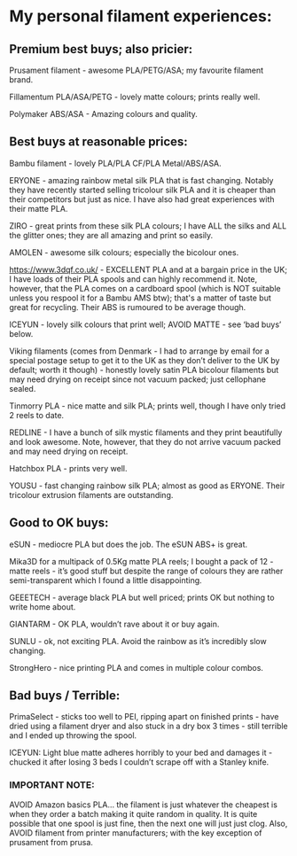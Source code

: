 # My personal filament experiences:

## Premium best buys; also pricier:

Prusament filament - awesome PLA/PETG/ASA; my favourite filament brand.

Fillamentum PLA/ASA/PETG - lovely matte colours; prints really well.

Polymaker ABS/ASA - Amazing colours and quality.

## Best buys at reasonable prices:

Bambu filament - lovely PLA/PLA CF/PLA Metal/ABS/ASA.

ERYONE - amazing rainbow metal silk PLA that is fast changing.  Notably they have recently started selling tricolour silk PLA and it is cheaper than their competitors but just as nice.  I have also had great experiences with their matte PLA.

ZIRO - great prints from these silk PLA colours; I have ALL the silks and 
ALL the glitter ones; they are all amazing and print so easily.

AMOLEN - awesome silk colours; especially the bicolour ones.

https://www.3dqf.co.uk/ - EXCELLENT PLA and at a bargain price in the UK; I have loads of their PLA spools and can highly recommend it.
Note, however, that the PLA comes on a cardboard spool (which is NOT suitable unless you respool it for a Bambu AMS btw); that's a matter of taste but great for recycling.  Their ABS is rumoured to be average though.

ICEYUN - lovely silk colours that print well; AVOID MATTE - see ‘bad buys’ 
below.

Viking filaments (comes from Denmark - I had to arrange by email for a 
special postage setup to get it to the UK as they don’t deliver to the UK 
by default; worth it though) - honestly lovely satin PLA bicolour 
filaments but may need drying on receipt since not vacuum packed; just 
cellophane sealed.

Tinmorry PLA - nice matte and silk PLA; prints well, though I have only 
tried 2 reels to date.

REDLINE - I have a bunch of silk mystic filaments and they print 
beautifully and look awesome.  Note, however, that they do not arrive 
vacuum packed and may need drying on receipt.

Hatchbox PLA - prints very well.

YOUSU - fast changing rainbow silk PLA; almost as good as ERYONE.  Their tricolour extrusion
filaments are outstanding.

## Good to OK buys:

eSUN - mediocre PLA but does the job.  The eSUN ABS+ is great.

Mika3D for a multipack of 0.5Kg matte PLA reels; I bought a pack of 12 - 
matte reels - it’s good stuff but despite the range of colours they are 
rather semi-transparent which I found a little disappointing.

GEEETECH - average black PLA but well priced; prints OK but nothing to 
write home about.

GIANTARM - OK PLA, wouldn’t rave about it or buy again.

SUNLU - ok, not exciting PLA. Avoid the rainbow as it’s incredibly slow 
changing.

StrongHero - nice printing PLA and comes in multiple colour combos.

## Bad buys / Terrible:

PrimaSelect - sticks too well to PEI, ripping apart on finished prints - 
have dried using a filament dryer and also stuck in a dry box 3 times - 
still terrible and I ended up throwing the spool.

ICEYUN: Light blue matte adheres horribly to your bed and damages it - 
chucked it after losing 3 beds I couldn’t scrape off with a Stanley knife.

### IMPORTANT NOTE: 

AVOID Amazon basics PLA… the filament is just whatever the 
cheapest is when they order a batch making it quite random in quality. It 
is quite possible that one spool is just fine, then the next one will just 
just clog.  Also, AVOID filament from printer manufacturers; with the key exception
of prusament from prusa.

